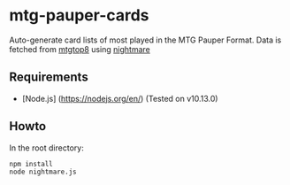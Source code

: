 # mtg-pauper-cards

Auto-generate card lists of most played in the MTG Pauper Format.
Data is fetched from [mtgtop8](https://www.mtgtop8.com) using [nightmare](https://github.com/segmentio/nightmare)

## Requirements

* [Node.js] (https://nodejs.org/en/) (Tested on v10.13.0)

## Howto

In the root directory:

```
npm install
node nightmare.js
```